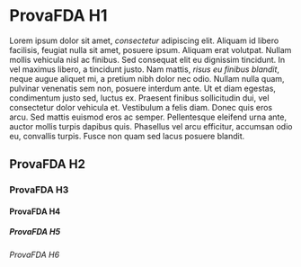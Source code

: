 # ProvaFDA H1


Lorem ipsum dolor sit amet, *consectetur* adipiscing elit. Aliquam id libero facilisis, feugiat nulla sit amet, posuere ipsum. Aliquam erat volutpat. Nullam mollis vehicula nisl ac finibus. Sed consequat elit eu dignissim tincidunt. In vel maximus libero, a tincidunt justo. Nam mattis, _risus eu finibus blandit_, neque augue aliquet mi, a pretium nibh dolor nec odio. Nullam nulla quam, pulvinar venenatis sem non, posuere interdum ante. Ut et diam egestas, condimentum justo sed, luctus ex. Praesent finibus sollicitudin dui, vel consectetur dolor vehicula et. Vestibulum a felis diam. Donec quis eros arcu. Sed mattis euismod eros ac semper. Pellentesque eleifend urna ante, auctor mollis turpis dapibus quis. Phasellus vel arcu efficitur, accumsan odio eu, convallis turpis. Fusce non quam sed lacus posuere blandit.

## ProvaFDA H2
### ProvaFDA H3
#### ProvaFDA H4
##### ProvaFDA H5
###### ProvaFDA H6
